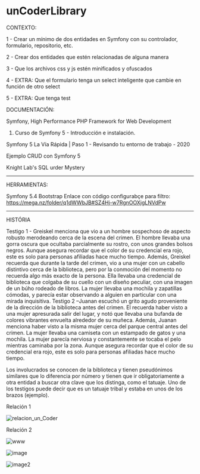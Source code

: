 # unCoderLibrary

CONTEXTO:

1 - Crear un mínimo de dos entidades en Symfony con su controlador, formulario, repositorio, etc.

2 - Crear dos entidades que estén relacionadas de alguna manera

3 - Que los archivos css y js estén minificados y ofuscados

4 - EXTRA: Que el formulario tenga un select inteligente que cambie en función de otro select

5 - EXTRA: Que tenga test



DOCUMENTACIÓN:

Symfony, High Performance PHP Framework for Web Development

01. Curso de Symfony 5 - Introducción e instalación.

Symfony 5 La Vía Rápida | Paso 1 - Revisando tu entorno de trabajo - 2020

Ejemplo CRUD con Symfony 5

Knight Lab's SQL
urder Mystery

_______________________________________________________________________________________________________________________________________________________________
HERRAMIENTAS:

Symfony 5.4
Bootstrap
Enlace con código configurabçe para filtro: https://mega.nz/folder/q1dWWbJB#SZ4Hj-w7RgnOOXjgLNVdPw

________________________________________________________________________________________________________________________________________________________________
HISTÓRIA

Testigo 1 - Greiskel menciona que vio a un hombre sospechoso de aspecto robusto merodeando cerca de la escena del crimen. El hombre llevaba una gorra oscura que ocultaba parcialmente su rostro, con unos grandes bolsos negros. Aunque asegura recordar que el color de su credencial era rojo, este es solo para personas afiliadas hace mucho tiempo. Además, Greiskel recuerda que durante la tarde del crimen, vio a una mujer con un cabello distintivo cerca de la biblioteca, pero por la conmoción del momento no recuerda algo más exacto de la persona. Ella llevaba una credencial de biblioteca que colgaba de su cuello con un diseño peculiar, con una imagen de un búho rodeado de libros. La mujer llevaba una mochila y zapatillas cómodas, y parecía estar observando a alguien en particular con una mirada inquisitiva. Testigo 2 –Juanan escuchó un grito agudo proveniente de la dirección de la biblioteca antes del crimen. El recuerda haber visto a una mujer apresurada salir del lugar, y notó que llevaba una bufanda de colores vibrantes envuelta alrededor de su muñeca. Además, Juanan menciona haber visto a la misma mujer cerca del parque central antes del crimen. La mujer llevaba una camiseta con un estampado de gatos y una mochila. La mujer parecía nerviosa y constantemente se tocaba el pelo mientras caminaba por la zona. Aunque asegura recordar que el color de su credencial era rojo, este es solo para personas afiliadas hace mucho tiempo.



Los involucrados se conocen de la biblioteca y tienen pseudónimos similares que lo diferencia por número y tienen que ir obligatoriamente a otra entidad a buscar otra clave que los distinga, como  el tatuaje. Uno de los testigos puede decir que es un tatuaje tribal y estaba en unos de los brazos (ejemplo).


Relación 1

![relacion_un_Coder](https://github.com/FranSSZZ/unCoderLibrary/assets/126780440/a62af774-9be9-4568-84e5-78d52c19f739)

Relación 2

![www](https://github.com/FranSSZZ/unCoderLibrary/assets/126780440/9281fe6e-5e53-40cf-b939-0c276df757da)


![image](https://github.com/FranSSZZ/unCoderLibrary/assets/126780440/a4fcf233-4cc7-4805-96a6-bc953b490ace)

![image2](https://github.com/FranSSZZ/unCoderLibrary/assets/126780440/c8725c87-42a1-46fa-a0e7-170bba3d1a60)

